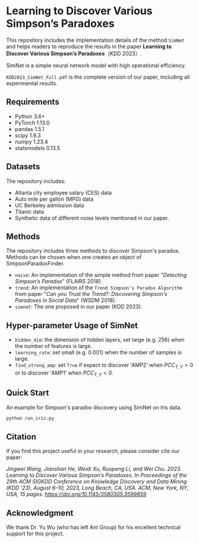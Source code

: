 # Learning to Discover Various Simpson’s Paradoxes

This repository includes the implementation details of the method ```SimNet``` and helps readers to reproduce the results in the paper **Learning to Discover Various Simpson’s Paradoxes**（KDD 2023）.

SimNet is a simple neural network model with high operational efficiency. 

```KDD2023_SimNet_Full.pdf``` is the complete version of our paper, including all experimental results.


## Requirements
- Python 3.6+
- PyTorch 1.13.0
- pandas	1.5.1
- scipy	1.9.3
- numpy	1.23.4
- statsmodels	0.13.5

## Datasets
The repository includes:
- Altanla city employee salary (CES) data
- Auto mile per gallon (MPG) data
- UC Berkeley admission data
- Titanic data
- Synthetic data of different noise levels mentioned in our paper.

## Methods
The repository includes three methods to discover Simpson's paradox. Methods can be chosen when one creates an object of SimpsonParadoxFinder.
- ```naive```: An implementation of the simple method from paper "*Detecting Simpson’s Paradox*" (FLAIRS 2018).
- ```trend```: An implementation of the ```Trend Simpson's Paradox Algorithm``` from paper "*Can you Trust the Trend?: Discovering Simpson's Paradoxes in Social Data*" (WSDM 2018).
- ```simnet```: The one proposed in our paper (KDD 2023).

## Hyper-parameter Usage of SimNet
- ```hidden_dim```: the dimension of hidden layers, set large (e.g. 256) when the number of features is large.
- ```learning_rate```: set small (e.g. 0.001) when the number of samples is large.
- ```find_strong_amp```: set ```True``` if expect to discover 'AMP2' when $PCC_{T,Y}>0$ or to discover 'AMP1' when $PCC_{T,Y}<0$.

## Quick Start
An example for Simpson's paradox discovery using SimNet on Iris data.

```python
python run_iris.py
```

## Citation
If you find this project useful in your research, please consider cite our paper:

*Jingwei Wang, Jianshan He, Weidi Xu, Ruopeng Li, and Wei Chu. 2023. Learning to Discover Various Simpson’s Paradoxes. In Proceedings of the 29th ACM SIGKDD Conference on Knowledge Discovery and Data Mining (KDD ’23), August 6–10, 2023, Long Beach, CA, USA. ACM, New York, NY, USA, 15 pages. https://doi.org/10.1145/3580305.3599859*

## Acknowledgment
We thank Dr. Yu Wu (who has left Ant Group) for his excellent technical support for this project.
